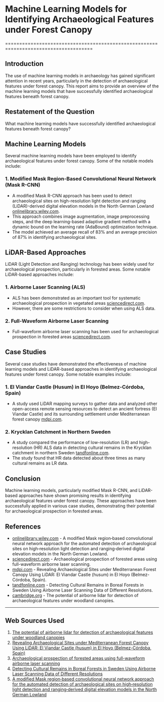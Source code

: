 # Machine Learning Models for Identifying Archaeological Features under Forest Canopy
=====================================================================================

## Introduction

The use of machine learning models in archaeology has gained significant attention in recent years, particularly in the detection of archaeological features under forest canopy. This report aims to provide an overview of the machine learning models that have successfully identified archaeological features beneath forest canopy.

## Restatement of the Question

What machine learning models have successfully identified archaeological features beneath forest canopy?

## Machine Learning Models

Several machine learning models have been employed to identify archaeological features under forest canopy. Some of the notable models include:

### 1. Modified Mask Region-Based Convolutional Neural Network (Mask R-CNN)

*   A modified Mask R-CNN approach has been used to detect archaeological sites on high-resolution light detection and ranging (LiDAR)-derived digital elevation models in the North German Lowland [onlinelibrary.wiley.com](https://onlinelibrary.wiley.com/doi/10.1002/arp.1806).
*   This approach combines image augmentation, image preprocessing steps, and the deep learning-based adaptive gradient method with a dynamic bound on the learning rate (AdaBound) optimization technique.
*   The model achieved an average recall of 83% and an average precision of 87% in identifying archaeological sites.

## LiDAR-Based Approaches

LiDAR (Light Detection and Ranging) technology has been widely used for archaeological prospection, particularly in forested areas. Some notable LiDAR-based approaches include:

### 1. Airborne Laser Scanning (ALS)

*   ALS has been demonstrated as an important tool for systematic archaeological prospection in vegetated areas [sciencedirect.com](https://www.sciencedirect.com/science/article/pii/S0305440307001252).
*   However, there are some restrictions to consider when using ALS data.

### 2. Full-Waveform Airborne Laser Scanning

*   Full-waveform airborne laser scanning has been used for archaeological prospection in forested areas [sciencedirect.com](https://www.sciencedirect.com/science/article/pii/S0305440307001252).

## Case Studies

Several case studies have demonstrated the effectiveness of machine learning models and LiDAR-based approaches in identifying archaeological features under forest canopy. Some notable examples include:

### 1. El Viandar Castle (Husum) in El Hoyo (Belmez-Córdoba, Spain)

*   A study used LiDAR mapping surveys to gather data and analyzed other open-access remote sensing resources to detect an ancient fortress (El Viandar Castle) and its surrounding settlement under Mediterranean forest canopy [mdpi.com](https://www.mdpi.com/2504-446X/5/3/72).

### 2. Krycklan Catchment in Northern Sweden

*   A study compared the performance of low-resolution (LR) and high-resolution (HR) ALS data in detecting cultural remains in the Krycklan catchment in northern Sweden [tandfonline.com](https://www.tandfonline.com/doi/full/10.1080/00934690.2019.1677424).
*   The study found that HR data detected about three times as many cultural remains as LR data.

## Conclusion

Machine learning models, particularly modified Mask R-CNN, and LiDAR-based approaches have shown promising results in identifying archaeological features under forest canopy. These approaches have been successfully applied in various case studies, demonstrating their potential for archaeological prospection in forested areas.

## References

*   [onlinelibrary.wiley.com](https://onlinelibrary.wiley.com/doi/10.1002/arp.1806) - A modified Mask region‐based convolutional neural network approach for the automated detection of archaeological sites on high‐resolution light detection and ranging‐derived digital elevation models in the North German Lowland.
*   [sciencedirect.com](https://www.sciencedirect.com/science/article/pii/S0305440307001252) - Archaeological prospection of forested areas using full-waveform airborne laser scanning.
*   [mdpi.com](https://www.mdpi.com/2504-446X/5/3/72) - Revealing Archaeological Sites under Mediterranean Forest Canopy Using LiDAR: El Viandar Castle (husum) in El Hoyo (Belmez-Córdoba, Spain).
*   [tandfonline.com](https://www.tandfonline.com/doi/full/10.1080/00934690.2019.1677424) - Detecting Cultural Remains in Boreal Forests in Sweden Using Airborne Laser Scanning Data of Different Resolutions.
*   [cambridge.org](https://www.cambridge.org/core/journals/antiquity/article/potential-of-airborne-lidar-for-detection-of-archaeological-features-under-woodland-canopies/6224202F4EF4CE1C80924904B84B180B) - The potential of airborne lidar for detection of archaeological features under woodland canopies.

---
## Web Sources Used

1. [The potential of airborne lidar for detection of archaeological features under woodland canopies](https://www.cambridge.org/core/journals/antiquity/article/potential-of-airborne-lidar-for-detection-of-archaeological-features-under-woodland-canopies/6224202F4EF4CE1C80924904B84B180B)
2. [Revealing Archaeological Sites under Mediterranean Forest Canopy Using LiDAR: El Viandar Castle (husum) in El Hoyo (Belmez-Córdoba, Spain)](https://www.mdpi.com/2504-446X/5/3/72)
3. [Archaeological prospection of forested areas using full-waveform airborne laser scanning](https://www.sciencedirect.com/science/article/pii/S0305440307001252)
4. [Detecting Cultural Remains in Boreal Forests in Sweden Using Airborne Laser Scanning Data of Different Resolutions](https://www.tandfonline.com/doi/full/10.1080/00934690.2019.1677424)
5. [A modified Mask region‐based convolutional neural network approach for the automated detection of archaeological sites on high‐resolution light detection and ranging‐derived digital elevation models in the North German Lowland](https://onlinelibrary.wiley.com/doi/10.1002/arp.1806)

